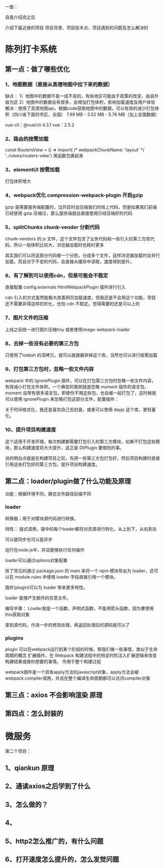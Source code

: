 一面：

自我介绍完之后

介绍下最近做的项目
项目背景、项目技术点、项目遇到的问题及怎么解决的
# 陈列打卡系统

## 第一点：做了哪些优化

### 1、地图数据（直接从高德地图中拉下来的数据）
缺点：
1）地图中的数据不是一成不变的，有些地区可能由于政策的改变，由县升级为区
2）地图中的数据会有很多，会增加打包体积，影响加载速度及用户体验
解决：使用了高德地图api，根据code获取地图中的数据，可以有效的减少打包体积（四川省下面的市区、全国）
7.99 MB -  3.52 MB - 5.76 MB（加上全国数据）

vue-cli：@vue/cli 4.3.1
vue：2.5.2


### 2、路由的按需加载
const RoutersView = () => import( /* webpackChunkName: 'layout' */ '../views/routers-view')
用函数包裹起来

### 3、elementUI 按需加载
打包体积增大

### 4、webpack优化 compression-webpack-plugin 开启gzip
gzip 是需要服务端配置的，当开启时会压缩我们的线上代码，但是如果我们前端已经使用 gzip 压缩过，那么服务端就会直接使用已经压缩好的代码

### 5、splitChunks chunk-vender 分割代码
chunk-vendors 的 js 文件，这个文件包含了业务代码和一些引入的第三方库代码，所以一般体积比较大，浏览器加载时也耗时更多

其实我们可以将这部分代码做一个分割，分成多个文件，这样浏览器加载时会并行加载，而且对于不变的代码，会直接从缓存中读取，速度得到提升。

### 6、有了解到可以使用cdn，但是可能会不稳定
直接配置 config.externals    HtmlWebpackPlugin  插件进行引入

cdn 引入的方式虽然能极大改善网页加载速度，但我还是不会用这个功能，项目还不需要非得这样的优化，也怕 cdn 不稳定。觉得需要的还是可以上的

### 7、图片文件的压缩
上线之前统一进行图片压缩tiny
或者使用image-webpack-loader

### 8、去掉一些没有必要的第三方包
只使用了lodash 的深拷贝。就可以直接摒弃掉这个库，当然也可以进行按需加载

### 9、打包第三方包时，忽略一些文件内容

webpack 中的 IgnorePlugin 插件，可以在打包第三方包时忽略一些文件内容，有效减小打包文件体积。一个典型的案例就是忽略 moment 插件的语言包，moment 自带有很多语言包，即使你不用这些包，也会被一起打包了，这时候就可以使用 ignorePlugin 来忽略打包这部分文件，配置插件：


关于时间格式化，我还是喜欢自己去封装，或者可以使用 dayjs 这个库，更轻量化。


### 10、提升项目构建速度
这个适用于开发环境，每次构建都需要打包引入的第三方模块，如果不打包这些模块，那么构建速度将大大提升，这正是 DllPlugin 要做到的事。

说的明白点就是在构建项目之前，先把一些第三方包打包好，然后项目构建时直接引用这些打包好的第三方包，提升项目构建速度。



## 第二点：loader/plugin做了什么功能及原理


功能：根据环境不同，静态文件路径前缀不同

###  loader
转换器；用于对模块源代码进行转换。

特性：
链式调用，链中的每个loader都将对资源进行转化，从上到下，从右到左

可以是同步也可以是异步

运行在node.js中，并且能够执行任何操作

loader可以通过options对象配置

除了常见的通过 package.json 的 main 来将一个 npm 模块导出为 loader，还可以在 module.rules 中使用 loader 字段直接引用一个模块。

插件(plugin)可以为 loader 带来更多特性。

loader 能够产生额外的任意文件。

编写步骤：
Loader就是⼀个函数，声明式函数，不能⽤箭头函数，因为要使用this获取对象

拿到源代码，作进⼀步的修饰处理，再返回处理后的源码就可以了

### plugins

plugin 可以在webpack运⾏到某个阶段的时候，帮我们做⼀些事情，类似于⽣命周期的概念
扩展插件，在 Webpack 构建流程中的特定时机注⼊扩展逻辑来改变构建结果或做你想要的事情。
作⽤于整个构建过程


webpack插件是一个具有apply方法的javascript对象，apply方法会被webpack.compiler调用，并且在整个编译生命周期都可以访问compiler对象



## 第三点：axios  不会影响渲染  原理

## 第四点：怎么封装的



# 微服务
第二个项目：

## 1、qiankun 原理

## 2、通读axios之后学到了什么

## 3、怎么做的？

## 4、

## 5、http2怎么推广的，有什么问题

## 6、打开速度怎么提升的，怎么发觉问题


